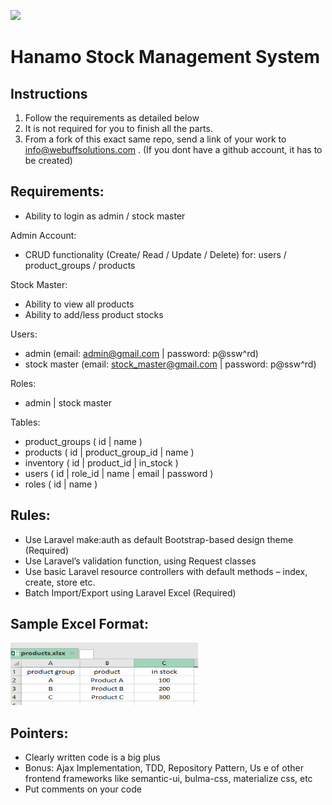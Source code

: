 <p align="left"><img src="https://www.webuffsolutions.com/assets/img/webuff_logo-small.png"></p>

# Hanamo Stock Management System

## Instructions

1. Follow the requirements as detailed below
2. It is not required for you to finish all the parts.
3. From a fork of this exact same repo, send a link of your work to info@webuffsolutions.com . (If you dont have a github account, it has to be created)

## Requirements:
  - Ability to login as admin / stock master

  Admin Account:
  - CRUD functionality (Create/ Read / Update / Delete) for: users / product_groups / products

  Stock Master:
  - Ability to view all products
  - Ability to add/less product stocks

  Users:
  - admin (email: admin@gmail.com | password: p@ssw^rd)
  - stock master (email: stock_master@gmail.com | password: p@ssw^rd)

  Roles:
  - admin | stock master

  Tables:
  - product_groups ( id | name )
  - products ( id | product_group_id | name )
  - inventory ( id | product_id | in_stock )
  - users ( id | role_id | name | email | password )
  - roles ( id | name )

## Rules:
- Use Laravel make:auth as default Bootstrap-based design theme (Required)
- Use Laravel’s validation function, using Request classes
- Use basic Laravel resource controllers with default methods – index, create, store etc.
- Batch Import/Export using Laravel Excel (Required)

## Sample Excel Format:
<p align="left"><img src="uploads/sample.PNG" height=100px; width=300px;></p>

## Pointers:
- Clearly written code is a big plus
- Bonus: Ajax Implementation, TDD, Repository Pattern, Us e of other frontend frameworks like semantic-ui, bulma-css, materialize css, etc
- Put comments on your code
